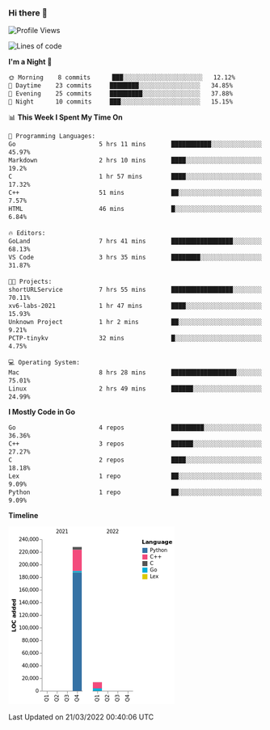 ### Hi there 👋

<!--START_SECTION:waka-->
![Profile Views](http://img.shields.io/badge/Profile%20Views-1-blue)

![Lines of code](https://img.shields.io/badge/From%20Hello%20World%20I%27ve%20Written-242%20Thousand%20lines%20of%20code-blue)

**I'm a Night 🦉** 

```text
🌞 Morning    8 commits      ███░░░░░░░░░░░░░░░░░░░░░░   12.12% 
🌆 Daytime    23 commits     ████████░░░░░░░░░░░░░░░░░   34.85% 
🌃 Evening    25 commits     █████████░░░░░░░░░░░░░░░░   37.88% 
🌙 Night      10 commits     ███░░░░░░░░░░░░░░░░░░░░░░   15.15%

```


📊 **This Week I Spent My Time On** 

```text
💬 Programming Languages: 
Go                       5 hrs 11 mins       ███████████░░░░░░░░░░░░░░   45.97% 
Markdown                 2 hrs 10 mins       ████░░░░░░░░░░░░░░░░░░░░░   19.2% 
C                        1 hr 57 mins        ████░░░░░░░░░░░░░░░░░░░░░   17.32% 
C++                      51 mins             ██░░░░░░░░░░░░░░░░░░░░░░░   7.57% 
HTML                     46 mins             █░░░░░░░░░░░░░░░░░░░░░░░░   6.84%

🔥 Editors: 
GoLand                   7 hrs 41 mins       █████████████████░░░░░░░░   68.13% 
VS Code                  3 hrs 35 mins       ████████░░░░░░░░░░░░░░░░░   31.87%

🐱‍💻 Projects: 
shortURLService          7 hrs 55 mins       █████████████████░░░░░░░░   70.11% 
xv6-labs-2021            1 hr 47 mins        ████░░░░░░░░░░░░░░░░░░░░░   15.93% 
Unknown Project          1 hr 2 mins         ██░░░░░░░░░░░░░░░░░░░░░░░   9.21% 
PCTP-tinykv              32 mins             █░░░░░░░░░░░░░░░░░░░░░░░░   4.75%

💻 Operating System: 
Mac                      8 hrs 28 mins       ██████████████████░░░░░░░   75.01% 
Linux                    2 hrs 49 mins       ██████░░░░░░░░░░░░░░░░░░░   24.99%

```

**I Mostly Code in Go** 

```text
Go                       4 repos             █████████░░░░░░░░░░░░░░░░   36.36% 
C++                      3 repos             ██████░░░░░░░░░░░░░░░░░░░   27.27% 
C                        2 repos             ████░░░░░░░░░░░░░░░░░░░░░   18.18% 
Lex                      1 repo              ██░░░░░░░░░░░░░░░░░░░░░░░   9.09% 
Python                   1 repo              ██░░░░░░░░░░░░░░░░░░░░░░░   9.09%

```


**Timeline**

![Chart not found](https://raw.githubusercontent.com/h3n4l/h3n4l/main/charts/bar_graph.png) 


 Last Updated on 21/03/2022 00:40:06 UTC
<!--END_SECTION:waka-->

